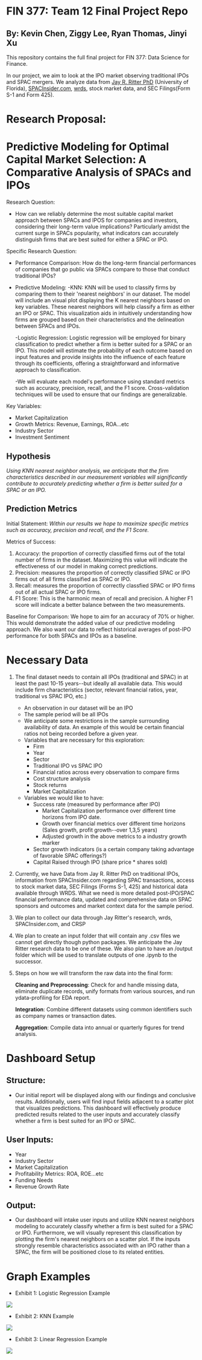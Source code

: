 # FIN 377: Team 12 Final Project Repo
## By: Kevin Chen, Ziggy Lee, Ryan Thomas, Jinyi Xu

This repository contains the full final project for FIN 377: Data Science for Finance.

In our project, we aim to look at the IPO market observing traditional IPOs and SPAC mergers. We analyze data from [Jay R. Ritter PhD](https://site.warrington.ufl.edu/ritter/) (University of Florida), [SPACInsider.com](https://www.spacinsider.com/), [wrds](https://wrds-www.wharton.upenn.edu/), stock market data, and SEC Filings(Form S-1 and Form 425). 

# Research Proposal: 
# Predictive Modeling for Optimal Capital Market Selection: A Comparative Analysis of SPACs and IPOs

Research Question:

- How can we reliably determine the most suitable capital market approach between SPACs and IPOS for companies and investors, considering their long-term value implications? Particularly amidst the current surge in SPACs popularity, what indicators can accurately distinguish firms that are best suited for either a SPAC or IPO. 
 

Specific Research Question:
- Performance Comparison: How do the long-term financial performances of companies that go public via SPACs compare to those that conduct traditional IPOs? 
- Predictive Modeling: 
    -KNN: KNN will be used to classify firms by comparing them to their 'nearest neighbors' in our dataset. The model will include an visual plot displaying the K nearest neighbors based on key variables. These nearest neighbors will help classify a firm as either an IPO or SPAC. This visualization aids in intuitively understanding how firms are grouped based on their characteristics and the delineation between SPACs and IPOs.

    -Logistic Regression: Logistic regression will be employed for binary classification to predict whether a firm is better suited for a SPAC or an IPO. This model will estimate the probability of each outcome based on input features and provide insights into the influence of each feature through its coefficients, offering a straightforward and informative approach to classification.

    -We will evaluate each model's performance using standard metrics such as accuracy, precision, recall, and the F1 score. Cross-validation techniques will be used to ensure that our findings are generalizable.

Key Variables: 
- Market Capitalization
- Growth Metrics: Revenue, Earnings, ROA...etc
- Industry Sector
- Investment Sentiment

## Hypothesis

*Using KNN nearest neighbor analysis, we anticipate that the firm characteristics described in our measurement variables will significantly contribute to accurately predicting whether a firm is better suited for a SPAC or an IPO.*

## Prediction Metrics

Initial Statement:
*Within our results we hope to maximize specific metrics such as accuracy, precision and recall, and the F1 Score.*

Metrics of Success:
1. Accuracy: the proportion of correctly classified firms out of the total number of firms in the dataset. Maximizing this value will indicate the effectiveness of our model in making correct predictions.
2. Precision: measures the proportion of correctly classified SPAC or IPO firms out of all firms classified as SPAC or IPO. 
3. Recall: measures the proportion of correctly classfied SPAC or IPO firms out of all actual SPAC or IPO firms. 
4. F1 Score: This is the harmonic mean of recall and precision. A higher F1 score will indicate a better balance between the two measurements. 

Baseline for Comparison: We hope to aim for an accuracy of 70% or higher. This would demonstrate the added value of our predictive modeling approach. We also want our data to reflect historical averages of post-IPO performance for both SPACs and IPOs as a baseline.

# Necessary Data

1. The final dataset needs to contain all IPOs (traditional and SPAC) in at least the past 10-15 years--but ideally all available data. This would include firm characteristics (sector, relevant financial ratios, year, traditional vs SPAC IPO, etc.)
    - An observation in our dataset will be an IPO
    - The sample period will be all IPOs
    - We anticipate some restrictions in the sample surrounding availability of data. An example of this would be certain financial ratios not being recorded before a given year.
    - Variables that are necessary for this exploration:
        - Firm
        - Year
        - Sector
        - Traditional IPO vs SPAC IPO
        - Financial ratios across every observation to compare firms
        - Cost structure analysis
        - Stock returns
        - Market Capitalization
    - Variables we would like to have:
        - Success rate (measured by performance after IPO)
            - Market Capitalization performance over different time horizons from IPO date.
            - Growth over financial metrics over different time horizons (Sales growth, profit growth--over 1,3,5 years)
            - Adjusted growth in the above metrics to a industry growth marker
        - Sector growth indicators (is a certain company taking advantage of favorable SPAC offerings?)
        - Capital Raised through IPO (share price * shares sold)

2. Currently, we have Data from Jay R. Ritter PhD on traditional IPOs, information from SPACInsider.com regarding SPAC transactions, access to stock market data, SEC Filings (Forms S-1, 425) and historical data available through WRDS. What we need is more detailed post-IPO/SPAC financial performance data, updated and comprehensive data on SPAC sponsors and outcomes and market context data for the sample period.

3. We plan to collect our data through Jay Ritter's research, wrds, SPACInsider.com, and CRSP

4. We plan to create an input folder that will contain any .csv files we cannot get directly though python packages. We anticipate the Jay Ritter research data to be one of these. We also plan to have an /output folder which will be used to translate outputs of one .ipynb to the successor.

5. Steps on how we will transform the raw data into the final form: 

    **Cleaning and Preprocessing**: Check for and handle missing data, eliminate duplicate records, unify formats from various sources, and run ydata-profiling for EDA report.

    **Integration**: Combine different datasets using common identifiers such as company names or transaction dates.

    **Aggregation**: Compile data into annual or quarterly figures for trend analysis.

# Dashboard Setup
## Structure: 
- Our initial report will be displayed along with our findings and conclusive results. Additionally, users will find input fields adjacent to a scatter plot that visualizes predictions. This dashboard will effectively produce predicted results related to the user inputs and accurately classify whether a firm is best suited for an IPO or SPAC. 
## User Inputs: 
- Year
- Industry Sector
- Market Capitalization
- Profitability Metrics: ROA, ROE...etc
- Funding Needs
- Revenue Growth Rate
## Output: 
- Our dashboard will intake user inputs and utilize KNN nearest neighbors modeling to accurately classify whether a firm is best suited for a SPAC or IPO. Furthermore, we will visually represent this classification by plotting the firm's nearest neighbors on a scatter plot.  If the inputs strongly resemble characteristics associated with an IPO rather than a SPAC, the firm will be positioned close to its related entities. 


# Graph Examples
- Exhibit 1: Logistic Regression Example
<img src="images/LogisticRegression.png"/>

- Exhibit 2: KNN Example
<img src="images/KNN.png"/>

- Exhibit 3: Linear Regression Example
<img src="images/LinearRegression.png"/>